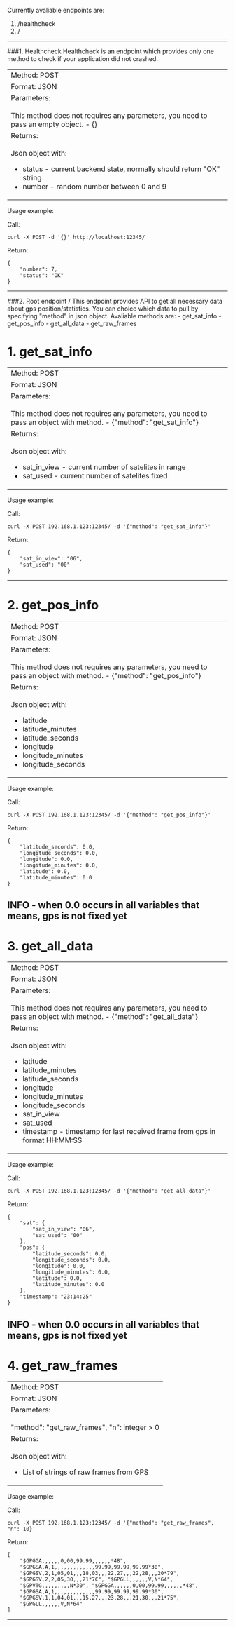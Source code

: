 Currently avaliable endpoints are:
  1. /healthcheck
  2. /


----------


###1. Healthcheck
    Healthcheck is an endpoint which provides only one method to check if your application did not crashed.
<table>
    <tr><td>Method: POST</td></tr>
    <tr><td>Format: JSON</td></tr>
    <tr><td>Parameters: <br /><br />
        This method does not requires any parameters, you need to pass an empty object. - {}
        </tr></td>
    <tr><td>Returns:     <br /><br />
    Json object with: <br />
        <ul>
            <li>status - current backend state, normally should return "OK" string </li>
            <li>number - random number between 0 and 9 </li>
        </ul>
</table>

Usage example:

Call:
```
curl -X POST -d '{}' http://localhost:12345/
```
Return:
```
{
    "number": 7,
    "status": "OK"
}
```

----------


###2. Root endpoint /
    This endpoint provides API to get all necessary data about gps position/statistics.
    You can choice which data to pull by specifying "method" in json object.
    Avaliable methods are:
        - get_sat_info
        - get_pos_info
        - get_all_data
        - get_raw_frames

# 1. get_sat_info
<table>
    <tr><td>Method: POST</td></tr>
    <tr><td>Format: JSON</td></tr>
    <tr><td>Parameters: <br /><br />
        This method does not requires any parameters, you need to pass an object with method. - {"method": "get_sat_info"}
        </tr></td>
    <tr><td>Returns:     <br /><br />
    Json object with: <br />
        <ul>
            <li>sat_in_view - current number of satelites in range</li>
            <li>sat_used - current number of satelites fixed</li>
        </ul>
</table>

Usage example:

Call:
```
curl -X POST 192.168.1.123:12345/ -d '{"method": "get_sat_info"}'
```
Return:
```
{
    "sat_in_view": "06",
    "sat_used": "00"
}
```

----------

# 2. get_pos_info
<table>
    <tr><td>Method: POST</td></tr>
    <tr><td>Format: JSON</td></tr>
    <tr><td>Parameters: <br /><br />
        This method does not requires any parameters, you need to pass an object with method. - {"method": "get_pos_info"}
        </tr></td>
    <tr><td>Returns:     <br /><br />
    Json object with: <br />
        <ul>
            <li>latitude</li>
            <li>latitude_minutes</li>
            <li>latitude_seconds</li>
            <li>longitude</li>
            <li>longitude_minutes</li>
            <li>longitude_seconds</li>
        </ul>
</table>

Usage example:

Call:
```
curl -X POST 192.168.1.123:12345/ -d '{"method": "get_pos_info"}'
```
Return:
```
{
    "latitude_seconds": 0.0,
    "longitude_seconds": 0.0,
    "longitude": 0.0,
    "longitude_minutes": 0.0,
    "latitude": 0.0,
    "latitude_minutes": 0.0
}
```

INFO - when 0.0 occurs in all variables that means, gps is not fixed yet
----------

# 3. get_all_data
<table>
    <tr><td>Method: POST</td></tr>
    <tr><td>Format: JSON</td></tr>
    <tr><td>Parameters: <br /><br />
        This method does not requires any parameters, you need to pass an object with method. - {"method": "get_all_data"}
        </tr></td>
    <tr><td>Returns:     <br /><br />
    Json object with: <br />
        <ul>
            <li>latitude</li>
            <li>latitude_minutes</li>
            <li>latitude_seconds</li>
            <li>longitude</li>
            <li>longitude_minutes</li>
            <li>longitude_seconds</li>
            <li>sat_in_view</li>
            <li>sat_used</li>
            <li>timestamp - timestamp for last received frame from gps in format HH:MM:SS</li>
        </ul>
</table>
Usage example:

Call:
```
curl -X POST 192.168.1.123:12345/ -d '{"method": "get_all_data"}'
```
Return:
```
{
    "sat": {
        "sat_in_view": "06",
        "sat_used": "00"
    },
    "pos": {
        "latitude_seconds": 0.0,
        "longitude_seconds": 0.0,
        "longitude": 0.0,
        "longitude_minutes": 0.0,
        "latitude": 0.0,
        "latitude_minutes": 0.0
    },
    "timestamp": "23:14:25"
}
```

INFO - when 0.0 occurs in all variables that means, gps is not fixed yet
----------


# 4. get_raw_frames
<table>
    <tr><td>Method: POST</td></tr>
    <tr><td>Format: JSON</td></tr>
    <tr><td>Parameters: <br /><br />
        "method": "get_raw_frames",
        "n": integer > 0
        </tr></td>
    <tr><td>Returns:     <br /><br />
    Json object with: <br />
        <ul>
            <li> List of strings of raw frames from GPS </li>
        </ul>
</table>
Usage example:

Call:
```
curl -X POST 192.168.1.123:12345/ -d '{"method": "get_raw_frames", "n": 10}'
```
Return:
```
[
    "$GPGGA,,,,,,0,00,99.99,,,,,,*48",
    "$GPGSA,A,1,,,,,,,,,,,,,99.99,99.99,99.99*30",
    "$GPGSV,2,1,05,01,,,18,03,,,22,27,,,22,28,,,20*79",
    "$GPGSV,2,2,05,30,,,21*7C", "$GPGLL,,,,,,V,N*64",
    "$GPVTG,,,,,,,,,N*30", "$GPGGA,,,,,,0,00,99.99,,,,,,*48",
    "$GPGSA,A,1,,,,,,,,,,,,,99.99,99.99,99.99*30",
    "$GPGSV,1,1,04,01,,,15,27,,,23,28,,,21,30,,,21*75",
    "$GPGLL,,,,,,V,N*64"
]
```

----------

